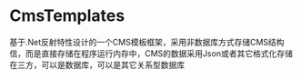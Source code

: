 # CmsTemplates
基于.Net反射特性设计的一个CMS模板框架，采用非数据库方式存储CMS结构信，而是直接存储在程序运行内存中，CMS的数据采用Json或者其它格式化存储在三方，可以是数据库，可以是其它关系型数据库
